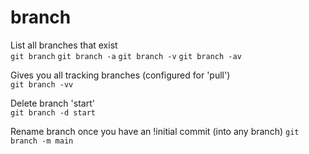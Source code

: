 # branch

List all branches that exist  
`git branch` `git branch -a` `git branch -v` `git branch -av`  

Gives you all tracking branches (configured for 'pull')  
`git branch -vv`  

Delete branch 'start'  
`git branch -d start`

Rename branch once you have an !initial commit (into any branch)
`git branch -m main`  


